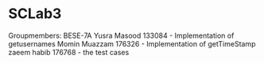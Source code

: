 # SCLab3
Groupmembers:
BESE-7A
Yusra Masood 133084 - Implementation of getusernames
Momin Muazzam 176326 - Implementation of getTimeStamp
zaeem habib 176768 - the test cases
